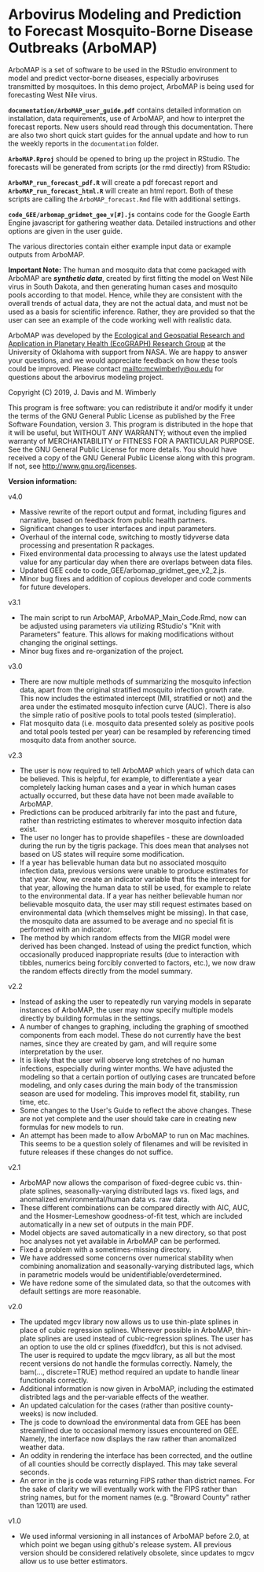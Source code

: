 # Arbovirus Modeling and Prediction to Forecast Mosquito-Borne Disease Outbreaks (ArboMAP)

ArboMAP is a set of software to be used in the RStudio environment to model and predict vector-borne diseases, especially arboviruses transmitted by mosquitoes. In this demo project, ArboMAP is being used for forecasting West Nile virus. 

**`documentation/ArboMAP_user_guide.pdf`** contains detailed information on installation, data requirements, use of ArboMAP, and how to interpret the forecast reports. New users should read through this documentation. There are also two short quick start guides for the annual update and how to run the weekly reports in the `documentation` folder. 

**`ArboMAP.Rproj`** should be opened to bring up the project in RStudio. The forecasts will be generated from scripts (or the rmd directly) from RStudio: 

**`ArboMAP_run_forecast_pdf.R`** will create a pdf forecast report and **`ArboMAP_run_forecast_html.R`** will create an html report. Both of these scripts are calling the `ArboMAP_forecast.Rmd` file with additional settings. 

**`code_GEE/arbomap_gridmet_gee_v[#].js`** contains code for the Google Earth Engine javascript for gathering weather data. Detailed instructions and other options are given in the user guide.   

The various directories contain either example input data or example outputs from ArboMAP.

**Important Note:** The human and mosquito data that come packaged with ArboMAP are ***synthetic data***, created by
first fitting the model on West Nile virus in South Dakota, and then generating human cases and mosquito pools according to that model. Hence, while they are consistent with the overall trends of actual data, they are not the actual data, and must not be used as a basis for scientific inference. Rather, they are provided so that the user can see an example of the code working well with realistic data.

ArboMAP was developed by the [Ecological and Geospatial Research and Application in Planetary Health (EcoGRAPH) Research Group](http://ecograph.net) at the University of Oklahoma with support from NASA. We are happy to answer your questions, and we would appreciate feedback on how these tools could be improved. Please contact <mailto:mcwimberly@ou.edu> for questions about the arbovirus modeling project.

Copyright (C) 2019, J. Davis and M. Wimberly

This program is free software: you can redistribute it and/or modify it under the terms of the GNU General Public License as
published by the Free Software Foundation, version 3. This program is distributed in the hope that it will be useful,
but WITHOUT ANY WARRANTY; without even the implied warranty of MERCHANTABILITY or FITNESS FOR A PARTICULAR PURPOSE. See the
GNU General Public License for more details. You should have received a copy of the GNU General Public License along with
this program. If not, see <http://www.gnu.org/licenses>.

**Version information:**

v4.0

- Massive rewrite of the report output and format, including figures and narrative, based on feedback from public health partners. 
- Significant changes to user interfaces and input parameters. 
- Overhaul of the internal code, switching to mostly tidyverse data processing and presentation R packages. 
- Fixed environmental data processing to always use the latest updated value for any particular day when there are overlaps between data files. 
- Updated GEE code to code_GEE/arbomap_gridmet_gee_v2_2.js. 
- Minor bug fixes and addition of copious developer and code comments for future developers. 

v3.1

- The main script to run ArboMAP, ArboMAP_Main_Code.Rmd, now can be adjusted using parameters via utilizing RStudio's "Knit with Parameters" feature. This allows for making modifications without changing the original settings. 
- Minor bug fixes and re-organization of the project. 

v3.0

- There are now multiple methods of summarizing the mosquito infection data, apart from the original stratified mosquito infection growth rate. This now includes the estimated intercept (MII, stratified or not) and the area under the estimated mosquito infection curve (AUC). There is also the simple ratio of positive pools to total pools tested (simpleratio).
- Flat mosquito data (i.e. mosquito data presented solely as positive pools and total pools tested per year) can be resampled by referencing timed mosquito data from another source.

v2.3

- The user is now required to tell ArboMAP which years of which data can be believed. This is helpful, for example, to differentiate a year completely lacking human cases and a year in which human cases actually occurred, but these data have not been made available to ArboMAP.
- Predictions can be produced arbitrarily far into the past and future, rather than restricting estimates to wherever mosquito infection data exist.
- The user no longer has to provide shapefiles - these are downloaded during the run by the tigris package. This does mean that analyses not based on US states will require some modification.
- If a year has believable human data but no associated mosquito infection data, previous versions were unable to produce estimates for that year. Now, we create an indicator variable that fits the intercept for that year, allowing the human data to still be used, for example to relate to the environmental data. If a year has neither believable human nor believable mosquito data, the user may still request estimates based on environmental data (which themselves might be missing). In that case, the mosquito data are assumed to be average and no special fit is performed with an indicator.
- The method by which random effects from the MIGR model were derived has been changed. Instead of using the predict function, which occasionally produced inappropriate results (due to interaction with tibbles, numerics being forcibly converted to factors, etc.), we now draw the random effects directly from the model summary.

v2.2

- Instead of asking the user to repeatedly run varying models in separate instances of ArboMAP, the user may now specify multiple models directly by building formulas in the settings.
- A number of changes to graphing, including the graphing of smoothed components from each model. These do not currently have the best names, since they are created by gam, and will require some interpretation by the user.
- It is likely that the user will observe long stretches of no human infections, especially during winter months. We have adjusted the modeling so that a certain portion of outlying cases are truncated before modeling, and only cases during the main body of the transmission season are used for modeling. This improves model fit, stability, run time, etc.
- Some changes to the User's Guide to reflect the above changes. These are not yet complete and the user should take care in creating new formulas for new models to run.
- An attempt has been made to allow ArboMAP to run on Mac machines. This seems to be a question solely of filenames and will be revisited in future releases if these changes do not suffice.

v2.1

- ArboMAP now allows the comparison of fixed-degree cubic vs. thin-plate splines, seasonally-varying distributed lags vs. fixed lags, and anomalized environmental/human data vs. raw data.
- These different combinations can be compared directly with AIC, AUC, and the Hosmer-Lemeshow goodness-of-fit test, which are included automatically in a new set of outputs in the main PDF.
- Model objects are saved automatically in a new directory, so that post hoc analyses not yet available in ArboMAP can be performed.
- Fixed a problem with a sometimes-missing directory.
- We have addressed some concerns over numerical stability when combining anomalization and seasonally-varying distributed lags, which in parametric models would be unidentifiable/overdetermined.
- We have redone some of the simulated data, so that the outcomes with default settings are more reasonable.

v2.0

- The updated mgcv library now allows us to use thin-plate splines in place of cubic regression splines. Wherever possible in ArboMAP, thin-plate splines are used instead of cubic-regression splines. The user has an option to use the old cr splines (fixeddfcr), but this is not advised. The user is required to update the mgcv library, as all but the most recent versions do not handle the formulas correctly. Namely, the bam(..., discrete=TRUE) method required an update to handle linear functionals correctly.
- Additional information is now given in ArboMAP, including the estimated distribted lags and the per-variable effects of the weather.
- An updated calculation for the cases (rather than positive county-weeks) is now included.
- The js code to download the environmental data from GEE has been streamlined due to occasional memory issues encountered on GEE. Namely, the interface now displays the raw rather than anomalized weather data.
- An oddity in rendering the interface has been corrected, and the outline of all counties should be correctly displayed. This may take several seconds.
- An error in the js code was returning FIPS rather than district names. For the sake of clarity we will eventually work with the FIPS rather than string names, but for the moment names (e.g. "Broward County" rather than 12011) are used.

v1.0 

- We used informal versioning in all instances of ArboMAP before 2.0, at which point we began using github's release system. All previous version should be considered relatively obsolete, since updates to mgcv allow us to use better estimators.
